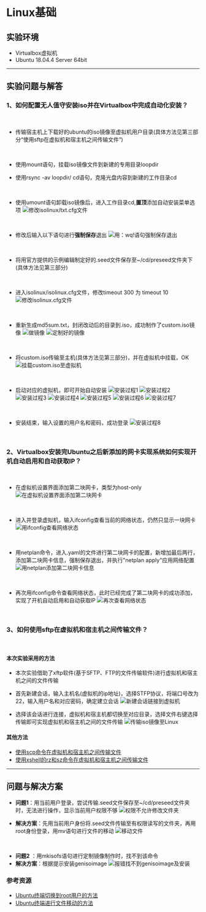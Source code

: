 # Linux基础


## 实验环境
* Virtualbox虚拟机
* Ubuntu 18.04.4 Server 64bit

***
## 实验问题与解答
### 1、如何配置无人值守安装iso并在Virtualbox中完成自动化安装？
&emsp;
* 传输宿主机上下载好的ubuntu的iso镜像至虚拟机用户目录(具体方法见第三部分“使用sftp在虚拟机和宿主机之间传输文件”)

&emsp;
* 使用mount语句，挂载iso镜像文件到新建的专用目录loopdir


* 使用rsync -av loopdir/ cd语句，克隆光盘内容到新建的工作目录cd

&emsp;
* 使用umount语句卸载iso镜像后，进入工作目录cd,**置顶**添加自动安装菜单选项
![修改isolinux/txt.cfg文件](img/修改isolinux.txtcfg.PNG)

&emsp;
* 修改后输入以下语句进行**强制保存**退出
![用：wq!语句强制保存退出](img/强制保存退出.PNG)

&emsp;
* 将用官方提供的示例编辑制定好的.seed文件保存至~/cd/preseed文件夹下(具体方法见第三部分)

&emsp;  
* 进入isolinux/isolinux.cfg文件，修改timeout 300 为 timeout 10
![修改isolinux.cfg文件](img/修改isolinux.cfg文件.PNG)

&emsp;
* 重新生成md5sum.txt，封闭改动后的目录到.iso，成功制作了custom.iso镜像
![做镜像](img/做镜像.PNG)
![定制好的镜像](img/定制好的镜像.PNG)

&emsp;
* 将custom.iso传输至主机(具体方法见第三部分)，并在虚拟机中挂载，OK
![挂载custom.iso至虚拟机](img/挂载custom.iso至虚拟机.PNG)

&emsp;
* 启动对应的虚拟机，即可开始自动安装
![安装过程1](img/安装过程1.png)
![安装过程2](img/安装过程2.png)
![安装过程3](img/安装过程3.png)
![安装过程4](img/安装过程4.png)
![安装过程5](img/安装过程5.png)
![安装过程6](img/安装过程6.png)
![安装过程7](img/安装过程7.png)

&emsp;
* 安装结束，输入设置的用户名和密码，成功登录
![安装过程8](img/安装过程8.PNG)

&emsp;
### 2、Virtualbox安装完Ubuntu之后新添加的网卡实现系统如何实现开机自动启用和自动获取IP？

&emsp;
* 在虚拟机设置界面添加第二块网卡，类型为host-only
![在虚拟机设置界面添加第二块网卡](img/添加第二块网卡.PNG)

&emsp;
* 进入并登录虚拟机，输入ifconfig查看当前的网络状态，仍然只显示一块网卡
![用ifconfig查看网络状态](img/查看网络状态.PNG)

&emsp;
* 用netplan命令，进入.yaml的文件进行第二块网卡的配置，新增加最后两行，添加第二块网卡信息，强制保存退出，并执行"netplan apply"应用网络配置
![用netplan添加第二块网卡信息](img/添加第二块网卡信息.PNG)

&emsp;
* 再次用ifconfig命令查看网络状态，此时已经完成了第二块网卡的成功添加，实现了开机自动启用和自动获取IP
![再次查看网络状态](img/编辑后再次查看网络.PNG)

&emsp;
### 3、如何使用sftp在虚拟机和宿主机之间传输文件？

&emsp;
#### 本次实验采用的方法


* 本次实验借助了xftp软件(基于SFTP、FTP的文件传输软件)进行虚拟机和宿主机之间的文件传输
&emsp;

* 首先新建会话，输入主机名(虚拟机的ip地址)，选择STFP协议，将端口号改为22，输入用户名和对应密码，确定建立会话
![新建会话链接到虚拟机](img/建会话连接到虚拟机.PNG)
&emsp;

* 选择该会话进行连接，虚拟机和宿主机都切换至对应目录，选择文件右键选择传输即可实现虚拟机和宿主机之间的文件传输
![传输iso镜像至Linux](img/传输iso镜像至Linux.PNG)
&emsp;
&emsp;
#### 其他方法


* [使用scp命令在虚拟机和宿主机之间传输文件](https://www.cnblogs.com/lijingchn/p/5532641.html)
* [使用xshell的rz和sz命令在虚拟机和宿主机之间传输文件](https://blog.csdn.net/cl11992/article/details/86150398)
&emsp;
***

## 问题与解决方案

* **问题1**：用当前用户登录，尝试传输.seed文件保存至~/cd/preseed文件夹时，无法进行操作，显示当前用户权限不够
![权限不允许修改文件夹](img/权限不允许修改文件夹.PNG)

* **解决方案**：先用当前用户身份将.seed文件传输至有权限读写的文件夹，再用root身份登录，用mv语句进行文件的移动
![移动文件](img/移动文件.PNG)

&emsp;

* **问题2** ：用mkisofs语句进行定制镜像制作时，找不到该命令
* **解决方案**：根据提示安装genisoimage
![报错找不到genisoimage及安装](img/下载genisoimage.PNG)
&emsp;

### 参考资源
* [Ubuntu终端切换到root用户的方法](https://www.cnblogs.com/xinjie10001/p/6295020.html)
* [Ubuntu终端进行文件移动的方法](https://blog.csdn.net/qq_38451119/article/details/81121906)
